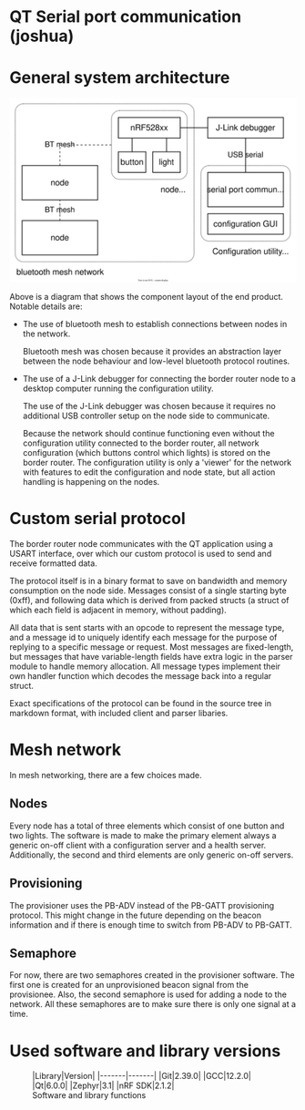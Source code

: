 # QT Serial port communication (joshua)
# General system architecture

![System architecture](img/fig-architecture.svg)

Above is a diagram that shows the component layout of the end product. Notable
details are:

- The use of bluetooth mesh to establish connections between nodes in the
  network.
  
  Bluetooth mesh was chosen because it provides an abstraction layer between
  the node behaviour and low-level bluetooth protocol routines.
- The use of a J-Link debugger for connecting the border router node to a
  desktop computer running the configuration utility.
  
  The use of the J-Link debugger was chosen because it requires no additional
  USB controller setup on the node side to communicate.
  
  Because the network should continue functioning even without the
  configuration utility connected to the border router, all network
  configuration (which buttons control which lights) is stored on the border
  router. The configuration utility is only a 'viewer' for the network with
  features to edit the configuration and node state, but all action handling is
  happening on the nodes.

# Custom serial protocol

The border router node communicates with the QT application using a USART
interface, over which our custom protocol is used to send and receive formatted
data.

The protocol itself is in a binary format to save on bandwidth and memory
consumption on the node side. Messages consist of a single starting byte
(0xff), and following data which is derived from packed structs (a struct of
which each field is adjacent in memory, without padding).

All data that is sent starts with an opcode to represent the message type, and
a message id to uniquely identify each message for the purpose of replying to a
specific message or request. Most messages are fixed-length, but messages that
have variable-length fields have extra logic in the parser module to handle
memory allocation. All message types implement their own handler function which
decodes the message back into a regular struct.

Exact specifications of the protocol can be found in the source tree in
markdown format, with included client and parser libaries.

# Mesh network

In mesh networking, there are a few choices made. 

## Nodes

Every node has a total of three elements which consist of one button and two lights. The software is made to make the primary element always a generic on-off client with a configuration server and a health server. Additionally, the second and third elements are only generic on-off servers. 

## Provisioning

The provisioner uses the PB-ADV instead of the PB-GATT provisioning protocol. This might change in the future depending on the beacon information and if there is enough time to switch from PB-ADV to PB-GATT.

## Semaphore

For now, there are two semaphores created in the provisioner software. The first one is created for an unprovisioned beacon signal from the provisionee. Also, the second semaphore is used for adding a node to the network. All these semaphores are to make sure there is only one signal at a time.

# Used software and library versions

<figure>
|Library|Version|
|-------|-------|
|Git|2.39.0|
|GCC|12.2.0|
|Qt|6.0.0|
|Zephyr|3.1|
|nRF SDK|2.1.2|
<figcaption>Software and library functions</figcaption>
</figure>

